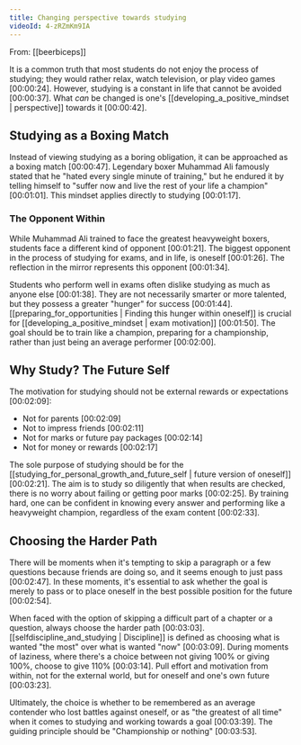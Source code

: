```yaml
---
title: Changing perspective towards studying
videoId: 4-zRZmKm9IA
---
```


From: [[beerbiceps]] <br/> 

It is a common truth that most students do not enjoy the process of studying; they would rather relax, watch television, or play video games <a class="yt-timestamp" data-t="00:00:24">[00:00:24]</a>. However, studying is a constant in life that cannot be avoided <a class="yt-timestamp" data-t="00:00:37">[00:00:37]</a>. What *can* be changed is one's [[developing_a_positive_mindset | perspective]] towards it <a class="yt-timestamp" data-t="00:00:42">[00:00:42]</a>.

## Studying as a Boxing Match

Instead of viewing studying as a boring obligation, it can be approached as a boxing match <a class="yt-timestamp" data-t="00:00:47">[00:00:47]</a>. Legendary boxer Muhammad Ali famously stated that he "hated every single minute of training," but he endured it by telling himself to "suffer now and live the rest of your life a champion" <a class="yt-timestamp" data-t="00:01:01">[00:01:01]</a>. This mindset applies directly to studying <a class="yt-timestamp" data-t="00:01:17">[00:01:17]</a>.

### The Opponent Within

While Muhammad Ali trained to face the greatest heavyweight boxers, students face a different kind of opponent <a class="yt-timestamp" data-t="00:01:21">[00:01:21]</a>. The biggest opponent in the process of studying for exams, and in life, is oneself <a class="yt-timestamp" data-t="00:01:26">[00:01:26]</a>. The reflection in the mirror represents this opponent <a class="yt-timestamp" data-t="00:01:34">[00:01:34]</a>.

Students who perform well in exams often dislike studying as much as anyone else <a class="yt-timestamp" data-t="00:01:38">[00:01:38]</a>. They are not necessarily smarter or more talented, but they possess a greater "hunger" for success <a class="yt-timestamp" data-t="00:01:44">[00:01:44]</a>. [[preparing_for_opportunities | Finding this hunger within oneself]] is crucial for [[developing_a_positive_mindset | exam motivation]] <a class="yt-timestamp" data-t="00:01:50">[00:01:50]</a>. The goal should be to train like a champion, preparing for a championship, rather than just being an average performer <a class="yt-timestamp" data-t="00:02:00">[00:02:00]</a>.

## Why Study? The Future Self

The motivation for studying should not be external rewards or expectations <a class="yt-timestamp" data-t="00:02:09">[00:02:09]</a>:
*   Not for parents <a class="yt-timestamp" data-t="00:02:09">[00:02:09]</a>
*   Not to impress friends <a class="yt-timestamp" data-t="00:02:11">[00:02:11]</a>
*   Not for marks or future pay packages <a class="yt-timestamp" data-t="00:02:14">[00:02:14]</a>
*   Not for money or rewards <a class="yt-timestamp" data-t="00:02:17">[00:02:17]</a>

The sole purpose of studying should be for the [[studying_for_personal_growth_and_future_self | future version of oneself]] <a class="yt-timestamp" data-t="00:02:21">[00:02:21]</a>. The aim is to study so diligently that when results are checked, there is no worry about failing or getting poor marks <a class="yt-timestamp" data-t="00:02:25">[00:02:25]</a>. By training hard, one can be confident in knowing every answer and performing like a heavyweight champion, regardless of the exam content <a class="yt-timestamp" data-t="00:02:33">[00:02:33]</a>.

## Choosing the Harder Path

There will be moments when it's tempting to skip a paragraph or a few questions because friends are doing so, and it seems enough to just pass <a class="yt-timestamp" data-t="00:02:47">[00:02:47]</a>. In these moments, it's essential to ask whether the goal is merely to pass or to place oneself in the best possible position for the future <a class="yt-timestamp" data-t="00:02:54">[00:02:54]</a>.

When faced with the option of skipping a difficult part of a chapter or a question, always choose the harder path <a class="yt-timestamp" data-t="00:03:03">[00:03:03]</a>. [[selfdiscipline_and_studying | Discipline]] is defined as choosing what is wanted "the most" over what is wanted "now" <a class="yt-timestamp" data-t="00:03:09">[00:03:09]</a>. During moments of laziness, where there's a choice between not giving 100% or giving 100%, choose to give 110% <a class="yt-timestamp" data-t="00:03:14">[00:03:14]</a>. Pull effort and motivation from within, not for the external world, but for oneself and one's own future <a class="yt-timestamp" data-t="00:03:23">[00:03:23]</a>.

Ultimately, the choice is whether to be remembered as an average contender who lost battles against oneself, or as "the greatest of all time" when it comes to studying and working towards a goal <a class="yt-timestamp" data-t="00:03:39">[00:03:39]</a>. The guiding principle should be "Championship or nothing" <a class="yt-timestamp" data-t="00:03:53">[00:03:53]</a>.